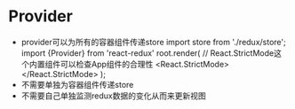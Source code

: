 # Provider
* provider可以为所有的容器组件传递store
import store from './redux/store';
import {Provider} from 'react-redux'
root.render(
    // React.StrictMode这个内置组件可以检查App组件的合理性
    <React.StrictMode>
        <Provider store={store}>
            <App />
        </Provider>
    </React.StrictMode>
);
* 不需要单独为容器组件传递store
* 不需要自己单独监测redux数据的变化从而来更新视图
